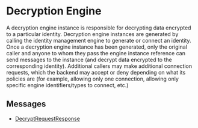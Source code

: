 # Decryption Engine

A decryption engine instance is responsible for decrypting data encrypted to a particular identity. Decryption engine instances are generated by calling the identity management engine to generate or connect an identity. Once a decryption engine instance has been generated, only the original caller and anyone to whom they pass the engine instance reference can send messages to the instance (and decrypt data encrypted to the corresponding identity). Additional callers may make additional connection requests, which the backend may accept or deny depending on what its policies are (for example, allowing only one connection, allowing only specific engine identifiers/types to connect, etc.)

## Messages

- [DecryptRequestResponse](./decryption/decrypt-request-response.md)